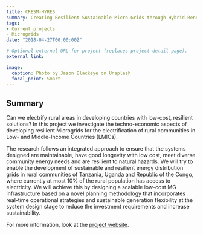 ```yaml
---
title: CRESM-HYRES
summary: Creating Resilient Sustainable Micro-Grids through Hybrid Renewable Energy Systems
tags:
- Current projects
- Microgrids
date: "2018-04-27T00:00:00Z"

# Optional external URL for project (replaces project detail page).
external_link: 

image:
  caption: Photo by Jason Blackeye on Unsplash
  focal_point: Smart
---
```


## Summary

Can we electrify rural areas in developing countries with low-cost, resilient solutions? In this project we investigate the techno-economic aspects of developing resilient Microgrids for the electrification of rural communities in Low- and Middle-Income Countries (LMICs).

The research follows an integrated approach to ensure that the systems designed are maintainable, have good longevity with low cost, meet diverse community energy needs and are resilient to natural hazards. We will try to enable the development of sustainable and resilient energy distribution grids in rural communities of Tanzania, Uganda and Republic of the Congo, where currently at most 10% of the rural population has access to electricity. We will achieve this by designing a scalable low-cost MG infrastructure based on a novel planning methodology that incorporates real-time operational strategies and sustainable generation flexibility at the system design stage to reduce the investment requirements and increase sustainability.


For more information, look at the [project website](https://cera.leeds.ac.uk/cresum-hyres/).